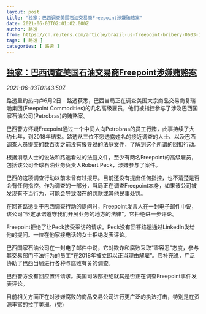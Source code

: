 ```yaml
---
layout: post
title: "独家：巴西调查美国石油交易商Freepoint涉嫌贿赂案"
date: 2021-06-03T02:01:02.000Z
author: 路透
from: https://cn.reuters.com/article/brazil-us-freepoint-bribery-0603-idCNKCS2DF04H
tags: [ 路透 ]
categories: [ 路透 ]
---
```

<!--1622685662000-->
[独家：巴西调查美国石油交易商Freepoint涉嫌贿赂案](https://cn.reuters.com/article/brazil-us-freepoint-bribery-0603-idCNKCS2DF04H)
------

<div>
<div><i>2021-06-03T01:43:50Z</i></div><p>路透里约热内卢6月2日 - 路透获悉，巴西当局正在调查美国大宗商品交易商复瑞渤集团(Freepoint Commodities)的几名高级雇员，他们被指控参与了涉及巴西国家石油公司(Petrobras)的贿赂案。</p><p>巴西警方怀疑Freepoint通过一个中间人向Petrobras的员工行贿，此事持续了大约七年，到2018年结束。路透从三位不愿透露姓名的接近调查的人士、以及巴西调查人员提交的数百页之前没有报导过的法庭文件，了解到这个所谓的回扣行动。</p><p>根据消息人士的说法和路透看过的法庭文件，至少有两名Freepoint的高级雇员，包括该公司全球石油业务负责人Robert Peck，涉嫌参与了案件。</p><p>巴西的这项调查行动以前未曾有过报导。目前还没有提出任何指控，也不清楚是否会有任何指控。作为调查的一部分，当局正在调查Freepoint本身，如果该公司被发现有不当行为，可能会导致潜在的罚款或其他民事处罚。</p><p>在回答路透关于巴西调查行动的提问时，Freepoint发言人在一封电子邮件中说，该公司“坚定承诺遵守我们开展业务的地方的法律”。它拒绝进一步评论。</p><p>Freepoint拒绝了让Peck接受采访的请求。Peck没有回答路透通过LinkedIn发给他的提问。一位在他家接电话的女士拒绝发表评论。</p><p>巴西国家石油公司在一封电子邮件中说，它对欺诈和腐败采取“零容忍”态度，参与其交易部门不法行为的员工“在2018年被立即以正当理由解雇”。它补充说，广泛协助了巴西当局进行各种与腐败有关的调查。</p><p>巴西警方没有回应置评请求。美国司法部拒绝就其是否正在调查Freepoint事件发表评论。</p><p>目前相关方面正在对涉嫌腐败的商品交易公司进行更广泛的执法打击，特别是在资源丰富的拉丁美洲。(完)</p>
</div>
